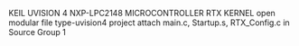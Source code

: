 KEIL UVISION 4 
NXP-LPC2148 MICROCONTROLLER
RTX KERNEL
open modular file type-uvision4 project
attach main.c, Startup.s, RTX_Config.c in Source Group 1
